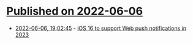 # [Published on 2022-06-06](index.md)

* [2022-06-06, 19:02:45](https://news.ycombinator.com/item?id=31644424) - [iOS 16 to support Web push notifications in 2023](https://www.apple.com/ios/ios-16-preview/features/)
